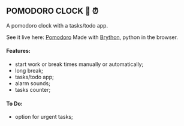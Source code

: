 ## POMODORO CLOCK :tomato: :alarm_clock:

A pomodoro clock with a tasks/todo app.

See it live here: [Pomodoro](https://thigoap.github.io/pomodoro)
Made with [Brython](https://brython.info), python in the browser.


#### Features:

- start work or break times manually or automatically;
- long break;
- tasks/todo app;
- alarm sounds;
- tasks counter;

#### To Do:

- option for urgent tasks;